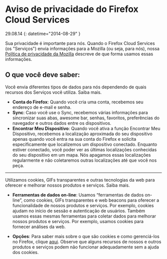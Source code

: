 # Aviso de privacidade do Firefox Cloud Services

29.08.14
{: datetime="2014-08-29" }

Sua privacidade é importante para nós. Quando o Firefox Cloud Services (os "Serviços") envia informações para a Mozilla (ou seja, para nós), nossa [Política de privacidade da Mozilla](https://www.mozilla.org/privacy/) descreve de que forma usamos essas informações.

## O que você deve saber:

Você envia diferentes tipos de dados para nós dependendo de quais recursos dos Serviços você utiliza.  Saiba mais.

* **Conta do Firefox**: Quando você cria uma conta, recebemos seu endereço de e-mail e senha.
* **Sync**: Caso você use o Sync, recebemos várias informações para sincronizar suas abas, awesome bar, senhas, favoritos, preferências do navegador e outros dados entre os dispositivos.
* **Encontrar Meu Dispositivo**: Quando você ativa a função Encontrar Meu Dispositivo, recebemos a localização aproximada do seu dispositivo apenas quando você entra na sua conta do Firefox e solicita especificamente que localizemos um dispositivo conectado.  Enquanto estiver conectado, você poder ver as últimas localizações conhecidas do seu dispositivo em um mapa.  Nós apagamos essas localizações regularmente e não coletaremos outras localizações até que você nos peça.

---------------------------------------

Utilizamos cookies, GIFs transparentes e outras tecnologias da web para oferecer e melhorar nossos produtos e serviços.  Saiba mais.

* **Ferramentas de dados on-line**: Usamos “ferramentas de dados on-line”, como cookies, GIFs transparentes e web beacons para oferecer a funcionalidade de nossos produtos e serviços. Por exemplo, cookies ajudam no início de sessão e autenticação de usuários. Também usamos essas mesmas ferramentas para coletar dados para melhorar nossos produtos e serviços. Por exemplo, usamos cookies para fornecer análises da web.

* **Opções**: Para saber mais sobre o que são cookies e como gerenciá-los no Firefox, clique [aqui](https://support.mozilla.org/pt-BR/kb/cookies-informacoes-armazenadas-por-sites-em-seu-c). Observe que alguns recursos de nossos e outros produtos e serviços podem não funcionar adequadamente sem a ajuda dos cookies.
